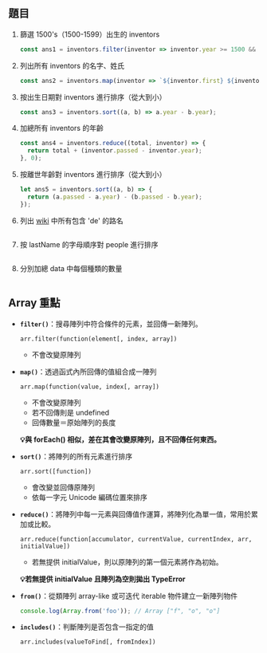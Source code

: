 ## 題目

1. 篩選 1500's（1500-1599）出生的 inventors

   ```javascript
   const ans1 = inventors.filter(inventor => inventor.year >= 1500 && inventor.year < 1600);
   ```

2. 列出所有 inventors 的名字、姓氏

   ```js
   const ans2 = inventors.map(inventor => `${inventor.first} ${inventor.last}`);
   ```

3. 按出生日期對 inventors 進行排序（從大到小）

   ```js
   const ans3 = inventors.sort((a, b) => a.year - b.year);
   ```

4. 加總所有 inventors 的年齡

   ```js
   const ans4 = inventors.reduce((total, inventor) => {
     return total + (inventor.passed - inventor.year);
   }, 0);
   ```

5. 按離世年齡對 inventors 進行排序（從大到小）

   ```js
   let ans5 = inventors.sort((a, b) => {
     return (a.passed - a.year) - (b.passed - b.year);
   });
   ```

6. 列出 [wiki](https://en.wikipedia.org/wiki/Category:Boulevards_in_Paris) 中所有包含 'de' 的路名

   ```js
   
   ```

7. 按 lastName 的字母順序對 people 進行排序

   ```js
   
   ```

8. 分別加總 data 中每個種類的數量

   ```js
   
   ```


## Array 重點

* **`filter()`**：搜尋陣列中符合條件的元素，並回傳一新陣列。

  `arr.filter(function(element[, index, array])`

  * 不會改變原陣列

* **`map()`**：透過函式內所回傳的值組合成一陣列

  `arr.map(function(value, index[, array])`

  * 不會改變原陣列
  * 若不回傳則是 undefined
  * 回傳數量＝原始陣列的長度

  **💡與 forEach() 相似，差在其會改變原陣列，且不回傳任何東西。** 

* **`sort()`**：將陣列的所有元素進行排序

  `arr.sort([function])`

  * 會改變並回傳原陣列
  * 依每一字元 Unicode 編碼位置來排序

* **`reduce()`**：將陣列中每一元素與回傳值作運算，將陣列化為單一值，常用於累加或比較。

  `arr.reduce(function[accumulator, currentValue, currentIndex, arr, initialValue])`

  * 若無提供 initialValue，則以原陣列的第一個元素將作為初始。

  **💡若無提供 initialValue 且陣列為空則拋出 TypeError**

* **`from()`**：從類陣列 array-like 或可迭代 iterable 物件建立一新陣列物件

  ```js
  console.log(Array.from('foo')); // Array ["f", "o", "o"]
  ```

* **`includes()`**：判斷陣列是否包含一指定的值

  `arr.includes(valueToFind[, fromIndex])`
